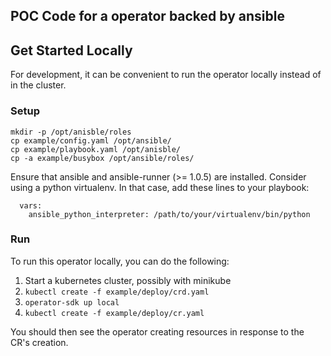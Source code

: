 ## POC Code for a operator backed by ansible

## Get Started Locally

For development, it can be convenient to run the operator locally instead of in
the cluster.

### Setup

```
mkdir -p /opt/anisble/roles
cp example/config.yaml /opt/ansible/
cp example/playbook.yaml /opt/anisble/
cp -a example/busybox /opt/ansible/roles/
```

Ensure that ansible and ansible-runner (>= 1.0.5) are installed. Consider using
a python virtualenv. In that case, add these lines to your playbook:

```
  vars:
    ansible_python_interpreter: /path/to/your/virtualenv/bin/python
```

### Run

To run this operator locally, you can do the following:

1. Start a kubernetes cluster, possibly with minikube
2. `kubectl create -f example/deploy/crd.yaml`
3. `operator-sdk up local`
4. `kubectl create -f example/deploy/cr.yaml`

You should then see the operator creating resources in response to the CR's creation.
